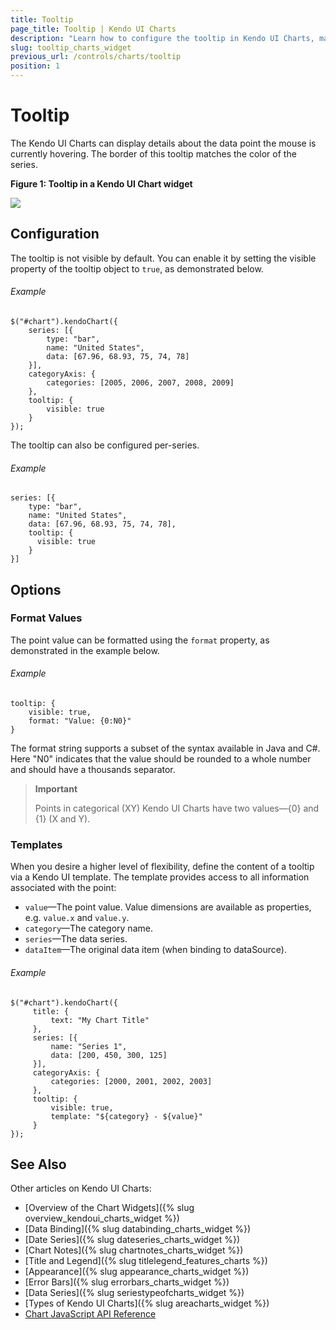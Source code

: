 ```yaml
---
title: Tooltip
page_title: Tooltip | Kendo UI Charts
description: "Learn how to configure the tooltip in Kendo UI Charts, make it visible, and set its properties depending on your preferences."
slug: tooltip_charts_widget
previous_url: /controls/charts/tooltip
position: 1
---
```


# Tooltip

The Kendo UI Charts can display details about the data point the mouse is currently hovering. The border of this tooltip matches the color of the series.

**Figure 1: Tooltip in a Kendo UI Chart widget**

![](/controls/charts/chart-tooltip.png)

## Configuration

The tooltip is not visible by default. You can enable it by setting the visible property of the tooltip object to `true`, as demonstrated below.

###### Example

    $("#chart").kendoChart({
        series: [{
            type: "bar",
            name: "United States",
            data: [67.96, 68.93, 75, 74, 78]
        }],
        categoryAxis: {
            categories: [2005, 2006, 2007, 2008, 2009]
        },
        tooltip: {
            visible: true
        }
    });

The tooltip can also be configured per-series.

###### Example

    series: [{
        type: "bar",
        name: "United States",
        data: [67.96, 68.93, 75, 74, 78],
        tooltip: {
          visible: true
        }
    }]

## Options

### Format Values

The point value can be formatted using the `format` property, as demonstrated in the example below.

###### Example

    tooltip: {
        visible: true,
        format: "Value: {0:N0}"
    }

The format string supports a subset of the syntax available in Java and C#. Here "N0" indicates that the value should be rounded to a whole number and should have a thousands separator.

> **Important**
>
> Points in categorical (XY) Kendo UI Charts have two values&mdash;{0} and {1} (X and Y).

### Templates

When you desire a higher level of flexibility, define the content of a tooltip via a Kendo UI template. The template provides access to all information associated with the point:

*   `value`&mdash;The point value. Value dimensions are available as properties, e.g. `value.x` and `value.y`.
*   `category`&mdash;The category name.
*   `series`&mdash;The data series.
*   `dataItem`&mdash;The original data item (when binding to dataSource).

###### Example

    $("#chart").kendoChart({
         title: {
             text: "My Chart Title"
         },
         series: [{
             name: "Series 1",
             data: [200, 450, 300, 125]
         }],
         categoryAxis: {
             categories: [2000, 2001, 2002, 2003]
         },
         tooltip: {
             visible: true,
             template: "${category} - ${value}"
         }
    });

## See Also

Other articles on Kendo UI Charts:

* [Overview of the Chart Widgets]({% slug overview_kendoui_charts_widget %})
* [Data Binding]({% slug databinding_charts_widget %})
* [Date Series]({% slug dateseries_charts_widget %})
* [Chart Notes]({% slug chartnotes_charts_widget %})
* [Title and Legend]({% slug titlelegend_features_charts %})
* [Appearance]({% slug appearance_charts_widget %})
* [Error Bars]({% slug errorbars_charts_widget %})
* [Data Series]({% slug seriestypeofcharts_widget %})
* [Types of Kendo UI Charts]({% slug areacharts_widget %})
* [Chart JavaScript API Reference](/api/javascript/dataviz/ui/chart)
